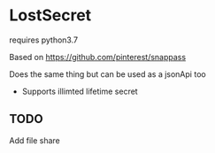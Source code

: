 # LostSecret

requires python3.7

Based on https://github.com/pinterest/snappass



Does the same thing but can be used as a jsonApi too

- Supports illimted lifetime secret

## TODO

Add file share 